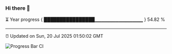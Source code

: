 ### Hi there 👋

⏳ Year progress { ████████████████▁▁▁▁▁▁▁▁▁▁▁▁▁▁ } 54.82 %

---

⏰ Updated on Sun, 20 Jul 2025 01:50:02 GMT

![Progress Bar CI](https://github.com/JuvenileQ/Progress-Bar-CI/workflows/main/badge.svg)
